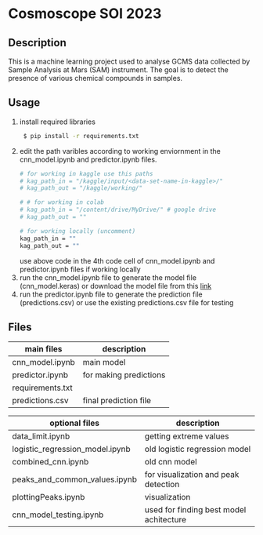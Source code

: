 # Cosmoscope SOI 2023

## Description
This is a machine learning project used to analyse GCMS data collected by Sample Analysis at Mars (SAM) instrument. The goal is to detect the presence of various chemical compounds in samples.  

## Usage 
1. install required libraries
   ```bash
    $ pip install -r requirements.txt
   ```
2. edit the path varibles according to working enviornment in the cnn_model.ipynb and predictor.ipynb files.
    ``` bash
    # for working in kaggle use this paths
    # kag_path_in = "/kaggle/input/<data-set-name-in-kaggle>/"
    # kag_path_out = "/kaggle/working/"
    
    # # for working in colab  
    # kag_path_in = "/content/drive/MyDrive/" # google drive
    # kag_path_out = ""
    
    # for working locally (uncomment)
    kag_path_in = ""
    kag_path_out = ""
    ```
    use above code in the 4th code cell of cnn_model.ipynb and predictor.ipynb files if working locally 
4. run the cnn_model.ipynb file to generate the model file (cnn_model.keras) or download the model file from this [link](https://drive.google.com/file/d/1wTPzWdMYUIHmpdxTXdA7XWmaheo8O1gr/view?usp=sharing)
5. run the predictor.ipynb file to generate the prediction file (predictions.csv) or use the existing predictions.csv file for testing  

## Files

|main files                   | description|
|-----                   | ----|
|cnn_model.ipynb                   | main model|
|predictor.ipynb                   | for making predictions|
|requirements.txt                  |   |
|predictions.csv                   | final prediction file|\

   |optional files                   | description|
   |-----                   | ----|
   |data_limit.ipynb                  | getting extreme values
   |logistic_regression_model.ipynb   | old logistic regression model
   |combined_cnn.ipynb                | old cnn model
   |peaks_and_common_values.ipynb     | for visualization and peak detection
   |plottingPeaks.ipynb               | visualization|
   |cnn_model_testing.ipynb           | used for finding best model achitecture|
